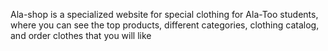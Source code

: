 Ala-shop is a specialized website for special clothing for Ala-Too students, where you can see the top products, different categories, clothing catalog, and order clothes that you will like
